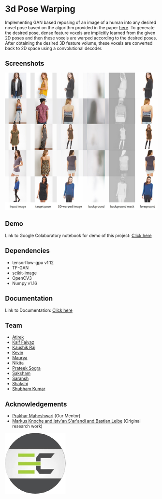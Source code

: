
# 3d Pose Warping

Implementing GAN based reposing of an image of a human into any desired novel pose based on the algorithm provided in the paper [here](https://arxiv.org/pdf/2006.04898.pdf). To generate the desired pose, dense feature voxels are implicitly learned from the given 2D poses and then these voxels are warped according to the desired poses. After obtaining the desired 3D feature volume, these voxels are converted back to 2D space using a convolutional decoder.

    
## Screenshots

![Sample Screenshot](https://github.com/kaushik3012/3d-pose-warping/blob/master/misc/screenshot1.png)

  
## Demo

Link to Google Colaboratory notebook for demo of this project: [Click here](https://colab.research.google.com/github/kaushik3012/3d-pose-warping/blob/master/3DPoseWarping_Final.ipynb)

  
## Dependencies

- tensorflow-gpu v1.12
- TF-GAN
- scikit-image
- OpenCV3
- Numpy v1.16


  
## Documentation
Link to Documentation:
[Click here](https://docs.google.com/viewer?url=https://github.com/kaushik3012/3d-pose-warping/misc/documentation.pdf)

  
## Team

- [Atirek](https://www.github.com/Atirek04)
- [Kaif Faiyaz](https://www.github.com/KaifFaiyaz)
- [Kaushik Raj](https://www.github.com/kaushik3012)
- [Kevin](https://www.github.com/Kevin1732)
- [Maurya](https://www.github.com/Maurya73J)
- [Nikita](https://www.github.com/nikitach5)
- [Prateek Sogra](https://www.github.com/Fullstackmystic)
- [Saksham](https://www.github.com/sakshamar20)
- [Saransh](https://www.github.com/saranshg20)
- [Shakshi](https://www.github.com/Shakshi17012)
- [Shubham Kumar](https://www.github.com/Kshubham20)
  
## Acknowledgements
- [Prakhar Maheshwari](https://www.github.com/harpArk614) (Our Mentor)
- [Markus Knoche and Istv\'an S\'ar\'andi and Bastian Leibe](https://arxiv.org/pdf/2006.04898.pdf) (Original research work)

![Logo](https://github.com/kaushik3012/3d-pose-warping/blob/master/misc/eclublogo.png)
